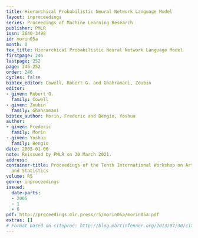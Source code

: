 ```yaml
---
title: Hierarchical Probabilistic Neural Network Language Model
layout: inproceedings
series: Proceedings of Machine Learning Research
publisher: PMLR
issn: 2640-3498
id: morin05a
month: 0
tex_title: Hierarchical Probabilistic Neural Network Language Model
firstpage: 246
lastpage: 252
page: 246-252
order: 246
cycles: false
bibtex_editor: Cowell, Robert G. and Ghahramani, Zoubin
editor:
- given: Robert G.
  family: Cowell
- given: Zoubin
  family: Ghahramani
bibtex_author: Morin, Frederic and Bengio, Yoshua
author:
- given: Frederic
  family: Morin
- given: Yoshua
  family: Bengio
date: 2005-01-06
note: Reissued by PMLR on 30 March 2021.
address:
container-title: Proceedings of the Tenth International Workshop on Artificial Intelligence
  and Statistics
volume: R5
genre: inproceedings
issued:
  date-parts:
  - 2005
  - 1
  - 6
pdf: http://proceedings.mlr.press/r5/morin05a/morin05a.pdf
extras: []
# Format based on citeproc: http://blog.martinfenner.org/2013/07/30/citeproc-yaml-for-bibliographies/
---
```

